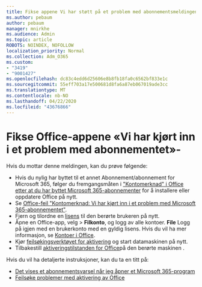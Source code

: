 ```yaml
---
title: Fikse appene Vi har støtt på et problem med abonnementsmeldingen
ms.author: pebaum
author: pebaum
manager: mnirkhe
ms.audience: Admin
ms.topic: article
ROBOTS: NOINDEX, NOFOLLOW
localization_priority: Normal
ms.collection: Adm_O365
ms.custom:
- "3419"
- "9001427"
ms.openlocfilehash: dc83c4edd6d25606e8b8fb18fa0c6562bf833e1c
ms.sourcegitcommit: 55eff703a17e500681d8fa6a87eb067019ade3cc
ms.translationtype: MT
ms.contentlocale: nb-NO
ms.lasthandoff: 04/22/2020
ms.locfileid: "43676866"
---
```

# <a name="fixing-the-office-apps-weve-run-into-a-problem-with-your-subscription-message"></a>Fikse Office-appene «Vi har kjørt inn i et problem med abonnementet»-

Hvis du mottar denne meldingen, kan du prøve følgende:

- Hvis du nylig har byttet til et annet Abonnement/abonnement for Microsoft 365, følger du fremgangsmåten i ["Kontomerknad" i Office etter at du har byttet Microsoft 365-abonnementer](https://support.office.com/article/account-notice-appears-in-office-after-switching-office-365-plans-857dc33a-1efc-4ce7-ac3f-ef616314e27d) for å installere eller oppdatere Office på nytt.
- Se [Office-feil "Kontomerknad: Vi har kjørt inn i et problem med Microsoft 365-abonnementet"](https://support.office.com/article/office-error-account-notice-we-ve-run-into-a-problem-with-your-office-365-subscription-17f71ecb-f53c-4f3d-ae18-7230ca1594c1). 
- Fjern og tilordne en [lisens](https://docs.microsoft.com/office365/admin/subscriptions-and-billing/assign-licenses-to-users?view=o365-worldwide#assign-licenses-to-one-user) til den berørte brukeren på nytt. 
- Åpne en Office-app, velg > **Filkonto**, og logg av alle kontoer. **File** Logg på igjen med en brukerkonto med en gyldig lisens. Hvis du vil ha mer informasjon, se [Kontoer i Office](https://support.office.com/article/628ea040-f265-49de-b986-be09c3ebf8a9).
- Kjør [feilsøkingsverktøyet for aktivering](https://aka.ms/SARA-OfficeActivation-Alchemy) og start datamaskinen på nytt.
- Tilbakestill [aktiveringstilstanden for Office](https://docs.microsoft.com/office365/troubleshoot/activation/reset-office-365-proplus-activation-state)på den berørte maskinen .

Hvis du vil ha detaljerte instruksjoner, kan du ta en titt på: 
- [Det vises et abonnementsvarsel når jeg åpner et Microsoft 365-program](https://support.office.com/article/4cabe32c-f594-4c0e-9191-3d3ade10cceb)
- [Feilsøke problemer med aktivering av Office](https://support.office.com/article/0d23d3c0-c19c-4b2f-9845-5344fedc4380)